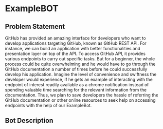 # ExampleBOT

## Problem Statement

GitHub has provided an amazing interface for developers who want to develop applications targeting GitHub, known as GitHub REST API. For instance, we can build an application with better functionalities and presentation layer on top of the API. To access GitHub API, it provides various endpoints to carry out specific tasks. But for a beginner, the whole process could be quite overwhelming and he would have to go through the GitHub documentation a number of times before he could successfully develop his application. Imagine the level of convenience and swiftness the developer would experience, if he gets an example of interacting with the endpoint of interest readily available as a chrome notification instead of spending valuable time searching for the relevant information from the documentation. Thus, we plan to save developers the hassle of referring the GitHub documentation or other online resources to seek help on accessing endpoints with the help of our ExampleBot.
 
 ## Bot Description
